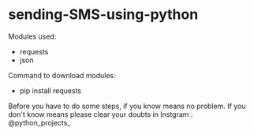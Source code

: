 # sending-SMS-using-python

Modules used:
  - requests
  - json
  
Command to download modules:
  - pip install requests
  
Before you have to do some steps, if you know means no problem. If you don't know means please clear your doubts in Instgram : @python_projects_
